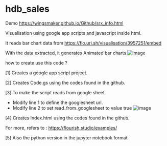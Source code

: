 # hdb_sales

Demo
https://wingsmaker.github.io/Github/srx_info.html

Visualisation using google app scripts and javascript inside html.

It reads bar chart data from https://flo.uri.sh/visualisation/3957251/embed 

With the data extracted, it generates Animated bar charts
![image](https://user-images.githubusercontent.com/32192638/148336036-93f7a250-e8af-47f2-b1bb-a4e4d77fd6e9.png)

how to create use this code ?

[1]
Creates a google app script project.

[2]
Creates Code.gs using the codes found in the github.

[3]
To make the script reads from google sheet.
- Modify line 1 to define the googlesheet url.
- Modify line 2 to set read_from_googlesheet to value true
![image](https://user-images.githubusercontent.com/32192638/148341340-773c288e-21cc-4366-bbe4-4630e371eccf.png)

[4]
Creates Index.html using the codes found in the github.

For more, refers to :
https://flourish.studio/examples/

[5]
Also the python version in the jupyter notebook format
